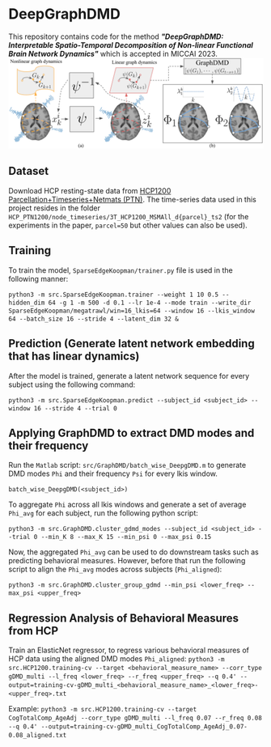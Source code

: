 # DeepGraphDMD
This repository contains code for the method ***"DeepGraphDMD: Interpretable Spatio-Temporal Decomposition of Non-linear Functional Brain Network Dynamics"*** which is accepted in MICCAI 2023.
![Illustration](fig_illustration.png)

## Dataset
Download HCP resting-state data from [HCP1200 Parcellation+Timeseries+Netmats (PTN)](https://db.humanconnectome.org/data/projects/HCP_1200). The time-series data used in this project resides in the folder ```HCP_PTN1200/node_timeseries/3T_HCP1200_MSMAll_d{parcel}_ts2``` (for the experiments in the paper, ```parcel=50``` but other values can also be used).

## Training
To train the model, ```SparseEdgeKoopman/trainer.py``` file is used in the following manner:
```
python3 -m src.SparseEdgeKoopman.trainer --weight 1 10 0.5 --hidden_dim 64 -g 1 -m 500 -d 0.1 --lr 1e-4 --mode train --write_dir SparseEdgeKoopman/megatrawl/win=16_lkis=64 --window 16 --lkis_window 64 --batch_size 16 --stride 4 --latent_dim 32 &
```

## Prediction (Generate latent network embedding that has linear dynamics)
After the model is trained, generate a latent network sequence for every subject using the following command:
```
python3 -m src.SparseEdgeKoopman.predict --subject_id <subject_id> --window 16 --stride 4 --trial 0
```

## Applying GraphDMD to extract DMD modes and their frequency
Run the `Matlab` script: `src/GraphDMD/batch_wise_DeepgDMD.m` to generate DMD modes `Phi` and their frequency `Psi` for every lkis window.
```
batch_wise_DeepgDMD(<subject_id>)
```

To aggregate `Phi` across all lkis windows and generate a set of average `Phi_avg` for each subject, run the following python script:

```
python3 -m src.GraphDMD.cluster_gdmd_modes --subject_id <subject_id> --trial 0 --min_K 8 --max_K 15 --min_psi 0 --max_psi 0.15
```

Now, the aggregated `Phi_avg` can be used to do downstream tasks such as predicting behavioral measures. However, before that run the following script to align the `Phi_avg` modes across subjects (`Phi_aligned`):

```
python3 -m src.GraphDMD.cluster_group_gdmd --min_psi <lower_freq> --max_psi <upper_freq>
```

## Regression Analysis of Behavioral Measures from HCP
Train an ElasticNet regressor, to regress various behavioral measures of HCP data using the aligned DMD modes `Phi_aligned`:
```python3 -m src.HCP1200.training-cv --target <behavioral_measure_name> --corr_type gDMD_multi --l_freq <lower_freq> --r_freq <upper_freq> --q 0.4' --output=training-cv-gDMD_multi_<behavioral_measure_name>_<lower_freq>-<upper_freq>.txt```

Example:
```python3 -m src.HCP1200.training-cv --target CogTotalComp_AgeAdj --corr_type gDMD_multi --l_freq 0.07 --r_freq 0.08 --q 0.4' --output=training-cv-gDMD_multi_CogTotalComp_AgeAdj_0.07-0.08_aligned.txt```



